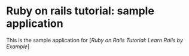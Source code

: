 # Ruby on rails tutorial: sample application

This is the sample application for
[*Ruby on Rails Tutorial: Learn Rails by Example*]
